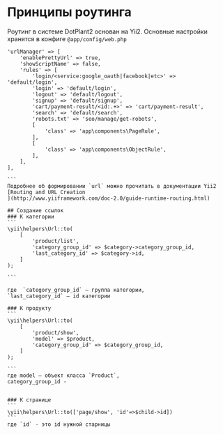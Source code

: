 Принципы роутинга
=====================

Роутинг в системе DotPlant2 основан на Yii2.  Основные настройки хранятся в конфиге `@app/config/web.php`
````
'urlManager' => [
    'enablePrettyUrl' => true,
    'showScriptName' => false,
    'rules' => [
        'login/<service:google_oauth|facebook|etc>' => 'default/login',
        'login' => 'default/login',
        'logout' => 'default/logout',
        'signup' => 'default/signup',
        'cart/payment-result/<id:.+>' => 'cart/payment-result',
        'search' => 'default/search',
        'robots.txt' => 'seo/manage/get-robots',
        [
            'class' => 'app\components\PageRule',
        ],
        [
            'class' => 'app\components\ObjectRule',
        ],
    ],
],

```
Подробнее об формировании `url` можно прочитать в документации Yii2 [Routing and URL Creation
](http://www.yiiframework.com/doc-2.0/guide-runtime-routing.html)

## Создание ссылок
### К категории
```
\yii\helpers\Url::to(
    [
        'product/list',
        'category_group_id' => $category->category_group_id,
        'last_category_id' => $category->id,
    ]
);

```

где  `category_group_id` — группа категории,
`last_category_id` — id категории

### К продукту
```
\yii\helpers\Url::to(
    [
        'product/show',
        'model' => $product,
        'category_group_id' => $category_group_id,
    ]
);

```
где model — объект класса `Product`,
category_group_id -


### К странице
```
\yii\helpers\Url::to(['page/show', 'id'=>$child->id])
```
где `id` - это id нужной старницы